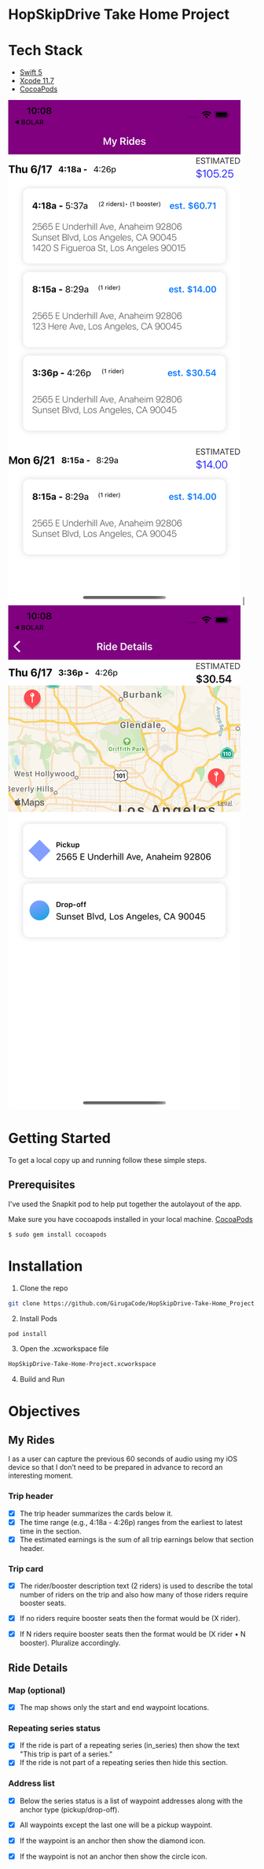 # HopSkipDrive Take Home Project

# Tech Stack

* [Swift 5](https://developer.apple.com/swift/)
* [Xcode 11.7](https://developer.apple.com/xcode/)
* [CocoaPods](https://guides.cocoapods.org/terminal/commands.html)

![MyRidesImage](/images/my-rides-screen.png) | ![RideDetailsImage](/images/ride-details-screen.png)

<!-- GETTING STARTED -->
# Getting Started

To get a local copy up and running follow these simple steps.

## Prerequisites

I've used the Snapkit pod to help put together the autolayout of the app. 

Make sure you have cocoapods installed in your local machine.
[CocoaPods](https://cocoapods.org/)
```sh
$ sudo gem install cocoapods
```

# Installation

1. Clone the repo
```sh
git clone https://github.com/GirugaCode/HopSkipDrive-Take-Home_Project.git
```
2. Install Pods 
```sh
pod install
```

3. Open the .xcworkspace file
```sh
HopSkipDrive-Take-Home-Project.xcworkspace
```

4. Build and Run

# Objectives

## My Rides

I as a user can capture the previous 60 seconds of audio using my iOS device so that I don’t need to be prepared in advance to record an interesting moment.

### Trip header
- [x] The trip header summarizes the cards below it.
- [x] The time range (e.g., 4:18a - 4:26p) ranges from the earliest to latest time in the section.
- [x] The estimated earnings is the sum of all trip earnings below that section header.

### Trip card

- [x] The rider/booster description text (2 riders) is used to describe the total number of riders on the trip and also how many of those riders require booster seats.
- [x] If no riders require booster seats then the format would be (X rider).
- [x] If N riders require booster seats then the format would be (X rider • N booster).  Pluralize accordingly.


## Ride Details

### Map (optional)

- [x] The map shows only the start and end waypoint locations.

### Repeating series status

- [x] If the ride is part of a repeating series (in_series) then show the text "This trip is part of a series."
- [x] If the ride is not part of a repeating series then hide this section.

### Address list

- [x] Below the series status is a list of waypoint addresses along with the anchor type (pickup/drop-off).
- [x] All waypoints except the last one will be a pickup waypoint.
- [x] If the waypoint is an anchor then show the diamond icon.
- [x] If the waypoint is not an anchor then show the circle icon.


